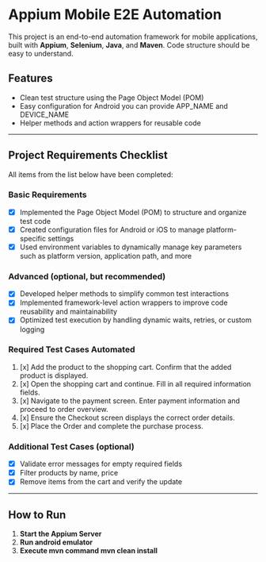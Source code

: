 # Appium Mobile E2E Automation

This project is an end-to-end automation framework for mobile applications, built with **Appium**, **Selenium**, **Java**, and **Maven**. Code structure should be easy to understand.

## Features

- Clean test structure using the Page Object Model (POM)
- Easy configuration for Android you can provide APP_NAME and DEVICE_NAME
- Helper methods and action wrappers for reusable code

---

## Project Requirements Checklist

All items from the list below have been completed:

### Basic Requirements

- [x] Implemented the Page Object Model (POM) to structure and organize test code
- [x] Created configuration files for Android or iOS to manage platform-specific settings
- [x] Used environment variables to dynamically manage key parameters such as platform version, application path, and more

### Advanced (optional, but recommended)

- [x] Developed helper methods to simplify common test interactions
- [x] Implemented framework-level action wrappers to improve code reusability and maintainability
- [x] Optimized test execution by handling dynamic waits, retries, or custom logging

### Required Test Cases Automated

1. [x] Add the product to the shopping cart. Confirm that the added product is displayed.
2. [x] Open the shopping cart and continue. Fill in all required information fields.
3. [x] Navigate to the payment screen. Enter payment information and proceed to order overview.
4. [x] Ensure the Checkout screen displays the correct order details.
5. [x] Place the Order and complete the purchase process.

### Additional Test Cases (optional)

- [x] Validate error messages for empty required fields
- [x] Filter products by name, price
- [x] Remove items from the cart and verify the update

---

## How to Run


1. **Start the Appium Server**
2. **Run android emulator**  
3. **Execute mvn command mvn clean install**  
